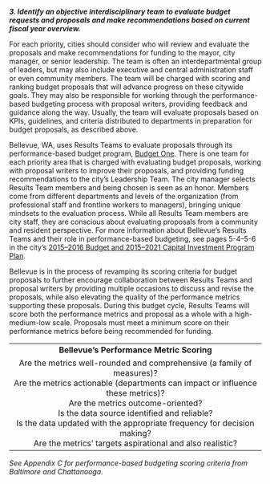 **_3. Identify an objective interdisciplinary team to evaluate budget requests and proposals and make recommendations based on current fiscal year overview._**

For each priority, cities should consider who will review and evaluate the proposals and make recommendations for funding to the mayor, city manager, or senior leadership. The team is often an interdepartmental group of leaders, but may also include executive and central administration staff or even community members. The team will be charged with scoring and ranking budget proposals that will advance progress on these citywide goals. They may also be responsible for working through the performance-based budgeting process with proposal writers, providing feedback and guidance along the way. Usually, the team will evaluate proposals based on KPIs, guidelines, and criteria distributed to departments in preparation for budget proposals, as described above.

Bellevue, WA, uses Results Teams to evaluate proposals through its performance-based budget program, [Budget One](http://www.ci.bellevue.wa.us/budgets.htm). There is one team for each priority area that is charged with evaluating budget proposals, working with proposal writers to improve their proposals, and providing funding recommendations to the city’s Leadership Team. The city manager selects Results Team members and being chosen is seen as an honor. Members come from different departments and levels of the organization (from professional staff and frontline workers to managers), bringing unique mindsets to the evaluation process. While all Results Team members are city staff, they are conscious about evaluating proposals from a community and resident perspective. For more information about Bellevue’s Results Teams and their role in performance-based budgeting, see pages 5-4–5-6 in the city’s [2015–2016 Budget and 2015–2021 Capital Investment Program Plan](http://www.ci.bellevue.wa.us/pdf/Finance/2015%202016%20Adopted%20Budget%20Book%20Final.pdf).

Bellevue is in the process of revamping its scoring criteria for budget proposals to further encourage collaboration between Results Teams and proposal writers by providing multiple occasions to discuss and revise the proposals, while also elevating the quality of the performance metrics supporting these proposals. During this budget cycle, Results Teams will score both the performance metrics and proposal as a whole with a high-medium-low scale. Proposals must meet a minimum score on their performance metrics before being recommended for funding.

<table>
<tr align=center><td><strong> Bellevue’s Performance Metric Scoring </strong></td></tr>
<tr align=center><td> Are the metrics well-rounded and comprehensive (a family of measures)? <br /> Are the metrics actionable (departments can impact or influence these metrics)? <br /> Are the metrics outcome-oriented? <br /> Is the data source identified and reliable? <br /> Is the data updated with the appropriate frequency for decision making? <br /> Are the metrics’ targets aspirational and also realistic? </td></tr>
</table>

*See Appendix C for performance-based budgeting scoring criteria from Baltimore and Chattanooga.*
